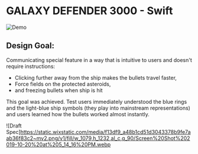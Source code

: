 # GALAXY DEFENDER 3000 - Swift

![Demo](Galaxy-Defender-3000.gif)

## Design Goal: 
Communicating special feature in a way that is intuitive to users and doesn't require instructions: 
 - Clicking further away from the ship makes the bullets travel faster,
 - Force fields on the protected asteroids, 
 - and freezing bullets when ship is hit
 
This goal was achieved. Test users immediately understood the blue rings and the light-blue ship symbols (they play into mainstream representations) and users learned how the bullets worked almost instantly. 

![Draft Spec]https://static.wixstatic.com/media/f13df9_a48b1cd51d3043378b9fe7aab36f83c2~mv2.png/v1/fill/w_1079,h_1232,al_c,q_90/Screen%20Shot%202019-10-20%20at%205_14_16%20PM.webp
